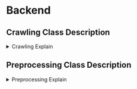 # Backend

## Crawling Class Description
<details>
<summary> Crawling Explain </summary>
<div markdown='1'>

### Using Library
- "selenium"
- "webdriver_manager"
- "tqdm"

### Structure of Crawling class
#### 1. Constructor Parts
- Set some options before creating driver.
- Create chrome driver using "Selenium" library.

#### 2. Crawling videos from youtube main page
- Using the setted 'url' parameter, default of url is youtube site, start crawling 10 videos in youtube site and store the result in class variable.
- If the video is real-time video, Crawler skip the video because we don't crawl the comments of the video.
- Crawling target is videos title, thumbnail image, videos link(url address), the number of hits, and the number of likes.
- Whenever you need the crawled data, you can call the class method.
- The structure of crawled data
```json
{
    "{Video Link1}" : {
        "title" : "{Video Title}",
        "img" : "{Video Thumbnail Image Link}",
        "hits" : "{Video Hits}",
        "likes" : "{Video Likes}"
    },
    "{Video Link2}" : {
        "title" : "{Video Title}",
        "img" : "{Video Thumbnail Image Link}",
        "hits" : "{Video Hits}",
        "likes" : "{Video Likes}"
    },
    ...
}
```

#### 3. Crawling videos using keyword which receive from the user
- Using the given 'keyword' and 'url' parameter, default of url is youtube site, connect the youtube page at first.After that, move searched page using 'keyword' and start crawling 10 videos in the searched page. Finally, store the crawled data in class variable.
- If the video is real-time video, Crawler skip the video because we don't crawl the comments of the video.
- Crawling target is videos title, thumbnail image, videos link(url address), the number of hits, and the number of likes.
- Whenever you need the crawled data, you can call the class method.
- The structure of crawled data
```json
{
    "{keyword}" : {
        "{Video Link1}" : {
            "title" : "{Video Title}",
            "img" : "{Video Thumbnail Image}",
            "hits" : "{Video Hits}",
            "likes" : "{Video Likes}"
        },
        "{Video Link2}" : {
            "title" : "{Video Title}",
            "img" : "{Video Thumbnail Image}",
            "hits" : "{Video Hits}",
            "likes" : "{Video Likes}"
        },
        ...
    },
    "{keyword}" : {
        "{Video Link1}" : {
            "title" : "{Video Title}",
            "img" : "{Video Thumbnail Image}",
            "hits" : "{Video Hits}",
            "likes" : "{Video Likes}"
        },
        "{Video Link2}" : {
            "title" : "{Video Title}",
            "img" : "{Video Thumbnail Image}",
            "hits" : "{Video Hits}",
            "likes" : "{Video Likes}"
        },
        ...
    },
    ...
}
```

#### 4. Crawling comments in the video
- Using the given 'link' and 'sc_num' parameter, link is a video address and sc_num is how many scroll the video page and default of sc_num is 60, start crawling comments in the video. Finally, store the crawled data in class variable.
- Crawling target is videos comments.
- Whenever you need the crawled data, you can call the class method.
- The structure of crawled data
```json
{
    "{Video Link}" : ["{comment1}", "{comment2}", ...]
}
```

#### 5. Driver close
- Why this method is needed?
When you close the driver after the crawling in each time, Session id error can be arose.
</div>
</details>

## Preprocessing Class Description
<details>
<summary>Preprocessing Explain</summary>
<div markdown='1'>

### Structure of Preprocessing Class
#### Constructor Parts
- Define Special Characters, Emoticons (Unicode Range), Alphabet (Unicode Range)

#### Data Processing Parts
- Break the comments into several sentences based on line feed and store the sentences in class variable.
- Break the sentences into several words based on white space and erase special characters or emoticons in the word. And then store the words in class variable.
- If you need the processed data, you can call the class method.
</div>
</details>
